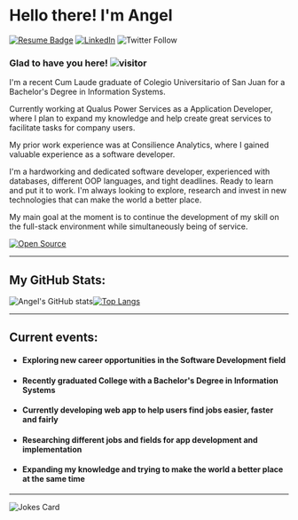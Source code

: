 # Hello there! I'm Angel 
[![Resume Badge](https://badgen.net/badge/My/Resume/blue?icon=atom)](https://drive.google.com/file/d/1wSgCo2lHlntcj2So7Ogbd3SLzKokF_xu/view?usp=share_link)
[![LinkedIn](https://img.shields.io/badge/LinkedIn-0077B5?style=for-the-badge&logo=linkedin&logoColor=white)](https://www.linkedin.com/in/angel-gonz%C3%A1lez-834b30180/) ![Twitter Follow](https://img.shields.io/twitter/follow/ag_gr_?style=social)

### Glad to have you here! ![visitor](https://visitor-badge.glitch.me/badge?page_id=page.id)
I'm a recent Cum Laude graduate of Colegio Universitario of San Juan for a Bachelor's Degree in Information Systems. 

Currently working at Qualus Power Services as a Application Developer, where I plan to expand my knowledge and help create great services to facilitate tasks for company users.

My prior work experience was at Consilience Analytics, where I gained valuable experience as a software developer.

I'm a hardworking and dedicated software developer, experienced with databases, different OOP languages, and tight deadlines. Ready to learn and put it to work. I'm always looking to explore, research and invest in new technologies that can make the world a better place.

My main goal at the moment is to continue the development of my skill on the full-stack environment while simultaneously being of service.

[![Open Source](https://badges.frapsoft.com/os/v1/open-source.svg?v=103)](https://opensource.org/)

---
## My GitHub Stats:

![Angel's GitHub stats](https://github-readme-stats.vercel.app/api?username=angel19951&show_icons=true&theme=dracula)[![Top Langs](https://github-readme-stats.vercel.app/api/top-langs/?username=angel19951&layout=compact&theme=dracula)](https://github.com/anuraghazra/github-readme-stats)

---
## Current events:
 - #### Exploring new career opportunities in the Software Development field
 - #### Recently graduated College with a Bachelor's Degree in Information Systems
 - #### Currently developing web app to help users find jobs easier, faster and fairly
 - #### Researching different jobs and fields for app development and implementation
 - #### Expanding my knowledge and trying to make the world a better place at the same time
---



![Jokes Card](https://readme-jokes.vercel.app/api)

